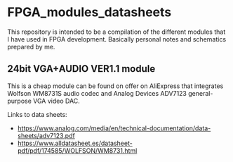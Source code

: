 # FPGA_modules_datasheets
This repository is intended to be a compilation of the different modules that I have used in FPGA development. Basically personal notes and schematics prepared by me.

## 24bit VGA+AUDIO VER1.1 module
This is a cheap module can be found on offer on AliExpress that integrates Wolfson WM8731S audio codec and Analog Devices ADV7123 general-purpose VGA video DAC.


Links to data sheets:
* https://www.analog.com/media/en/technical-documentation/data-sheets/adv7123.pdf
* https://www.alldatasheet.es/datasheet-pdf/pdf/174585/WOLFSON/WM8731.html
